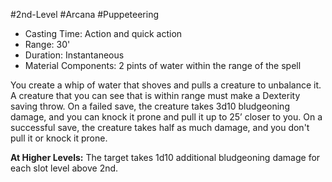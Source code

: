 #2nd-Level #Arcana #Puppeteering
 
- Casting Time: Action and quick action
- Range: 30'
- Duration: Instantaneous
- Material Components: 2 pints of water within the range of the spell
 
You create a whip of water that shoves and pulls a creature to unbalance it. A creature that you can see that is within range must make a Dexterity saving throw. On a failed save, the creature takes 3d10 bludgeoning damage, and you can knock it prone and pull it up to 25’ closer to you. On a successful save, the creature takes half as much damage, and you don't pull it or knock it prone.
 
**At Higher Levels:** The target takes 1d10 additional bludgeoning damage for each slot level above 2nd.